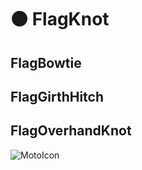 # 🟠 <moto>FlagKnot</moto>

## FlagBowtie

## FlagGirthHitch

## FlagOverhandKnot

![MotoIcon](/Move/Moto_Icon.png)
